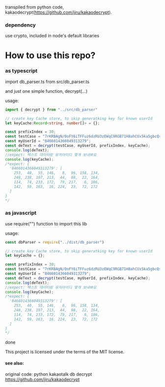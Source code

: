 transpiled from python code, kakaodecrypt(https://github.com/jiru/kakaodecrypt).

### dependency
use crypto, included in node's default libraries


# How to use this repo?


### as typescript
import db_parser.ts from src/db_parser.ts

and just one simple function, decrypt(...)


usage:

```typescript
import { decrypt } from "../src/db_parser"

// create key Cache store, to skip generatking key for known userId
let keyCache:Record<string, number[]> = {};

const prefixIndex = 30;
const testCase = "7rKRBAgN/OoFY6iTFFuz6dzRU3zEWqC9RGB71H8ahCUx5ka5gbcQsPB1cUHwZx58NfK+Kmo3L/rcCPoO1ygQuw=="
const myUserId = "8466014366049313279";
const deText = decrypt(testCase, myUserId, prefixIndex, keyCache);
console.log(deText);
//expect: 텍스트 데이터랑 유저아이디 몇개 보내봐요
console.log(keyCache);
/*expect: {
  '8466014366049313279': [
    253,  40,  55, 146,   8,  96, 158, 134,
    248, 238, 197, 213,  44,  98,  22, 164,
    114,  74, 233, 172,  79, 217,   6, 186,
    142,  59, 163,  16, 224,  23,  72, 172
  ]
}   
*/


```



### as javascript
use require("") function to import this lib

usage:

```javascript
const dbParser = require("../dist/db_parser")

// create key Cache store, to skip generatking key for known userId
let keyCache = {};

const prefixIndex = 30;
const testCase = "7rKRBAgN/OoFY6iTFFuz6dzRU3zEWqC9RGB71H8ahCUx5ka5gbcQsPB1cUHwZx58NfK+Kmo3L/rcCPoO1ygQuw=="
const myUserId = "8466014366049313279";
const deText = decrypt(testCase, myUserId, prefixIndex, keyCache);
console.log(deText);
//expect: 텍스트 데이터랑 유저아이디 몇개 보내봐요
console.log(keyCache);
/*expect: {
  '8466014366049313279': [
    253,  40,  55, 146,   8,  96, 158, 134,
    248, 238, 197, 213,  44,  98,  22, 164,
    114,  74, 233, 172,  79, 217,   6, 186,
    142,  59, 163,  16, 224,  23,  72, 172
  ]
}   
*/

```


done




This project is licensed under the terms of the MIT license.





#### see also:



original code: python kakaotalk db decrypt
https://github.com/jiru/kakaodecrypt
